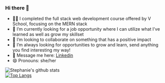 ### Hi there 👋

- 👩‍🎓 I completed the full stack web development course offered by V School, focusing on the MERN stack
- 🤠 I’m currently looking for a job opportunity where I can utilize what I've learned as well as grow my skillset
- 👯 I’m looking to collaborate on something that has a positive impact
- 🤔 I’m always looking for opportunities to grow and learn, send anything you find interesting my way!
- 💬 Message me here: [Linkedin](https://www.linkedin.com/in/stephaniemblackman/)
- 😄 Pronouns: she/her

![Stephanie's github stats](https://github-readme-stats.vercel.app/api?username=StephanieEinahpets&show_icons=true&theme=dark)  
[![Top Langs](https://github-readme-stats.vercel.app/api/top-langs/?username=StephanieEinahpets&layout=compact)](https://github.com/StephanieEinahpets/github-readme-stats)


